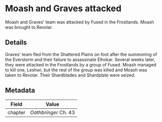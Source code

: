 # Moash and Graves attacked
Moash and Graves' team was attacked by Fused in the Frostlands. Moash was brought to Revolar.

## Details
Graves' team fled from the Shattered Plains on foot after the summoning of the Everstorm and their failure to assassinate Elhokar. Several weeks later, they were attacked in the Frostlands by a group of Fused. Moash managed to kill one, Leshwi, but the rest of the group was killed and Moash was taken to Revolar. Their Shardblades and Shardplate were seized.

## Metadata
| Field | Value |
| ----- | ----- |
| chapter | *Oathbringer* Ch. 43 |
